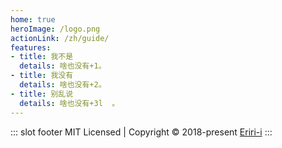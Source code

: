 ```yaml
---
home: true
heroImage: /logo.png
actionLink: /zh/guide/
features:
- title: 我不是
  details: 啥也没有+1。
- title: 我没有
  details: 啥也没有+2。
- title: 别乱说
  details: 啥也没有+3l  。
---
```

::: slot footer
MIT Licensed | Copyright © 2018-present [Eriri-i](https://github.com/Eriri-i)
:::
